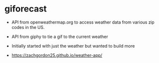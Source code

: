 # giforecast

- API from openweathermap.org to access weather data from various zip codes in the US.

- API from giphy to tie a gif to the current weather

- Initially started with just the weather but wanted to build more

- https://zachgordon25.github.io/weather-app/

